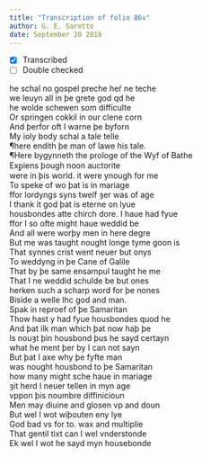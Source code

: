 ```yaml
---
title: "Transcription of folio 86v"
author: G. E. Saretto
date: September 20 2018
---
```


- [x] Transcribed
- [ ] Double checked

he schal no gospel preche her̉ ne teche  
we leuyn all in þe grete god qd he  
he wolde schewen som difficulte  
Or springen cokkil in our clene corn  
And þerfor oft I warne þe byforn  
My ioly body schal a tale telle  
¶here endith þe man of lawe his tale.  
¶Here bygynneth the prologe of the Wyf of Bathe  
Exꝑiens þough noon auctorite  
were in þis world. it were ynough for me  
To speke of wo þat is in mariage  
ffor lordyngs syns twelf ȝer was of age  
I thank it god þat is eterne on lyue  
housbondes atte chirch dore. I haue had fyue  
ffor I so ofte might haue weddid be  
And all were worþy men in here degre  
But me was taught nought longe tyme goon is  
That synnes crist went neuer but onys  
To weddyng in þe Cane of Galile  
That by þe same ensampul taught he me  
That I ne weddid schulde be but ones  
herken such a scharp word for þe nones  
Biside a welle Ihc god and man.  
Spak in reproef of þe Samaritan  
Thow hast y had fyue housbondes quod he  
And þat ilk man which þat now haþ þe  
Is nouȝt þin housbond þus he sayd certayn  
what he ment þer by I can not sayn  
But þat I axe why þe fyfte man  
was nought housbond to þe Samaritan  
how many might sche haue in mariage  
ȝit herd I neuer tellen in myn age  
vppon þis noumbre diffinicioun  
Men may diuine and glosen vp and doun  
But wel I wot wiþouten eny lye  
God bad vs for to. wax and multiplie  
That gentil tixt can I wel vnderstonde  
Ek wel I wot he sayd myn housebonde  
